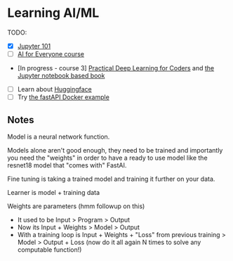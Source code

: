 # Learning AI/ML

TODO:
- [X] [Jupyter 101](https://www.kaggle.com/code/jhoward/jupyter-notebook-101)
- [ ] [AI for Everyone course](https://www.deeplearning.ai/courses/ai-for-everyone/)
- [In progress - course 3] [Practical Deep Learning for Coders](https://course.fast.ai/) and [the Jupyter notebook based book](https://nbviewer.org/github/fastai/fastbook/tree/master)
- [ ] Learn about [Huggingface](https://huggingface.co/course/chapter1/1)
- [ ] Try [the fastAPI Docker example](https://www.docker.com/blog/build-machine-learning-apps-with-hugging-faces-docker-spaces/)

## Notes
Model is a neural network function.

Models alone aren't good enough, they need to be trained and importantly you need the "weights" in order to have a ready to use model like the resnet18 model that "comes with" FastAI.

Fine tuning is taking a trained model and training it further on your data.

Learner is model + training data

Weights are parameters (hmm followup on this)
* It used to be Input > Program > Output
* Now its Input + Weights > Model > Output
* With a training loop is Input + Weights + "Loss" from previous training > Model > Output + Loss (now do it all again N times to solve any computable function!)

